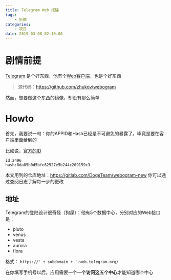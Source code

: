 ```yaml
---
title: Telegram Web 搭建
tags: 
    - 折腾
categories:
    - 项目
date: 2019-03-08 02:10:00
---
```


# 剧情前提
[Telegram](https://telegram.org) 是个好东西，他有个[Web客户端](https://web.telegram.org)，也是个好东西

> 源代码：https://github.com/zhukov/webogram

然而，想要做这个东西的镜像，却没有那么简单

# Howto

首先，我要说一句：你的APPID和Hash已经是不可避免的暴露了。毕竟是要在客户端里面给到的

比如说，[官方的ID](view-source:https://web.telegram.org/js/app.js)
```
id:2496
hash:8da85b0d5bfe62527e5b244c209159c3
```

本文用到的仓库地址：https://gitlab.com/DogeTeam/webogram-new
你可以通过查阅日志了解每一步的更改

## 地址

Telegram的登陆设计很奇怪（狗屎）：他有5个数据中心，分别对应的Web接口是：

- pluto
- venus
- vesta
- aurora
- flora

格式：
`https://' + subdomain + '.web.telegram.org/`

在你填写手机号以后，应用需要**一个一个访问这五个中心**才能知道哪个中心
<!--stackedit_data:
eyJoaXN0b3J5IjpbMTgwMTEyOTM5MF19
-->